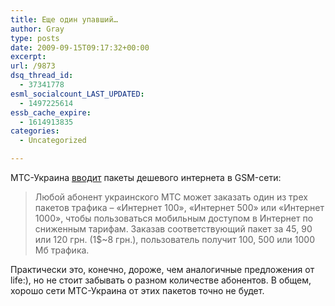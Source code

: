 ```yaml
---
title: Еще один упавший…
author: Gray
type: posts
date: 2009-09-15T09:17:32+00:00
excerpt:
url: /9873
dsq_thread_id:
  - 37341778
esml_socialcount_LAST_UPDATED:
  - 1497225614
essb_cache_expire:
  - 1614913835
categories:
  - Uncategorized

---
```








МТС-Украина [вводит][1] пакеты дешевого интернета в GSM-сети:

> Любой абонент украинского МТС может заказать один из трех пакетов трафика – «Интернет 100», «Интернет 500» или «Интернет 1000», чтобы пользоваться мобильным доступом в Интернет по сниженным тарифам. Заказав соответствующий пакет за 45, 90 или 120 грн. (1$~8 грн.), пользователь получит 100, 500 или 1000 Мб трафика.

Практически это, конечно, дороже, чем аналогичные предложения от life:), но не стоит забывать о разном количестве абонентов. В общем, хорошо сети МТС-Украина от этих пакетов точно не будет.

 [1]: http://mobile-review.com/fullnews/main/index.shtml?26230#26230